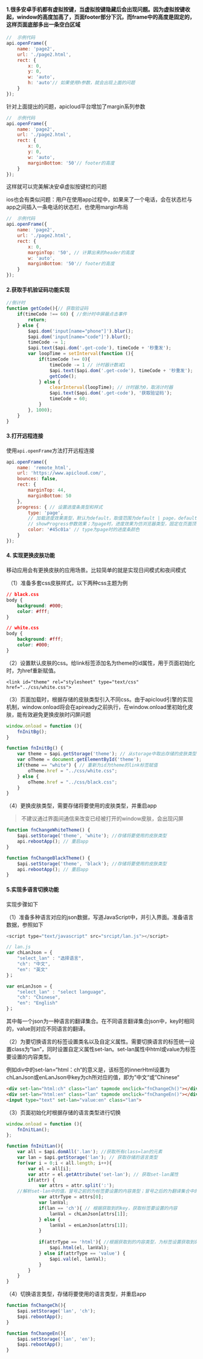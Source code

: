 #### 1.很多安卓手机都有虚拟按键，当虚拟按键隐藏后会出现问题。因为虚拟按键收起，window的高度加高了，页面footer部分下沉，而frame中的高度是固定的，这样页面底部多出一条空白区域

```javascript
//  示例代码
api.openFrame({
    name: 'page2',
    url: './page2.html',
    rect: {
        x: 0,
        y: 0,
        w: 'auto',
        h: 'auto'// 如果使用h参数，就会出现上面的问题
    }
});
```

针对上面提出的问题，apicloud平台增加了margin系列参数

```javascript
//  示例代码
api.openFrame({
    name: 'page2',
    url: './page2.html',
    rect: {
        x: 0,
        y: 0,
        w: 'auto',
        marginBottom: '50'// footer的高度
    }
});
```

这样就可以完美解决安卓虚拟按键栏的问题<br>

ios也会有类似问题：用户在使用app过程中，如果来了一个电话，会在状态栏与app之间插入一条电话的状态栏，也使用margin布局

```javascript
//  示例代码
api.openFrame({
    name: 'page2',
    url: './page2.html',
    rect: {
        x: 0,
        marginTop: '50', // 计算出来的header的高度
        w: 'auto',
        marginBottom: '50'// footer的高度
    }
});
```

#### 2.获取手机验证码功能实现

```javascript
//倒计时
function getCode(){// 获取验证码
    if(timeCode !== 60) { //倒计时中屏蔽点击事件
        return;
    } else {
        $api.dom('input[name="phone"]').blur();
        $api.dom('input[name="code"]').blur();
        timeCode -= 1;
        $api.text($api.dom('.get-code'), timeCode + '秒重发');
        var loopTime = setInterval(function (){
            if(timeCode !== 0){
                timeCode -= 1 // 计时器计数减1
                $api.text($api.dom('.get-code'), timeCode + '秒重发');
                getCode();
            } else {
                clearInterval(loopTime); // 计时器为0，取消计时器
                $api.text($api.dom('.get-code'), '获取验证码');
                timeCode = 60;
            }
        }, 1000);
    }
}
```

#### 3.打开远程连接

使用`api.openFrame`方法打开远程连接

```javascript
api.openFrame({
    name: 'remote_html',
    url: 'https://www.apicloud.com/',
    bounces: false,
    rect: {
        marginTop: 44,
        marginBottom: 50
    },
    progress: { // 设置进度条类型和样式
        type: 'page', 
        // 加载进度效果类型，默认为default，取值范围为default | page，default等同于
        // showProgress参数效果；为page时，进度效果为仿浏览器类型，固定在页面顶部
        color: '#45c01a' // type为page时的进度条颜色
    }
});
```

#### 4. 实现更换皮肤功能

​        移动应用会有更换皮肤的应用场景。比较简单的就是实现日间模式和夜间模式<br>

​	（1）准备多套css皮肤样式，以下两种css主题为例

```css
// black.css
body {
    background: #000;
    color: #fff;
}

// white.css
body {
    background: #fff;
    color: #000;
}
```

（2）设置默认皮肤的css。给link标签添加名为theme的id属性，用于页面初始化时，为href重新赋值。

`<link id="theme" rel="stylesheet" type="text/css" href="../css/white.css">`

（3）页面加载时，根据存储的皮肤类型引入不同css。由于apicloud引擎的实现机制，window.onload将会在apiready之前执行，在window.onload里初始化皮肤，能有效避免更换皮肤时闪屏问题

```javascript
window.onload = function (){
    fnInitBg();
}

function fnInitBg() {
    var theme = $api.getStorage('theme'); // 从storage中取出存储的皮肤类型
    var oTheme = document.getElementById('theme');
    if(theme == "white") { // 重新为id为theme的link标签赋值
        oTheme.href = "../css/white.css";
    } else {
        oTheme.href = "../css/black.css";
    }
}
```

（4）更换皮肤类型，需要存储将要使用的皮肤类型，并重启app

> 不建议通过界面间通信来改变已经被打开的window皮肤，会出现闪屏

```javascript
function fnChangeWhiteTheme() {
    $api.setStorage('theme', 'white'); //存储将要使用的皮肤类型
    api.rebootApp(); // 重启app
}

function fnChangeBlackTheme() {
    $api.setStorage('theme', 'black'); //存储将要使用的皮肤类型
    api.rebootApp(); // 重启app
}
```

#### 5.实现多语言切换功能

实现步骤如下

（1）准备多种语言对应的json数据，写道JavaScript中，并引入界面。准备语言数据，参照如下

```javascript
<script type="text/javascript" src="srcipt/lan.js"></script>

// lan.js
var chLanJson = {
    "select_lan" : "选择语言",
    "ch": "中文",
    "en": "英文"
}；

var enLanJson = {
    "select_lan" : "select language",
    "ch": "Chinese",
    "en": "English"
}；

```

其中每一个json为一种语言的翻译集合。在不同语言翻译集合json中，key时相同的，value则对应不同语言的翻译。<br>

（2）为要切换语言的标签设置类名以及自定义属性。需要切换语言的标签统一设置class为“lan”，同时设置自定义属性set-lan。set-lan属性中html或value为标签要设置的内容类型。<br>

例如div中的set-lan=“html：ch“的意义是，该标签的innerHtml设置为chLanJson或enLanJson中key为ch所对应的值，即为”中文“或”Chinese“

```html
<div set-lan="html:ch" class="lan" tapmode onclick="fnChangeCh()"></div>         
<div set-lan="html:en" class="lan" tapmode onclick="fnChangeEn()"></div>  
<input type="text" set-lan="value:en" class="lan">  
```

（3）页面初始化时根据存储的语言类型进行切换

```javascript
window.onload = function (){
    fnInitLan();
};

function fnInitLan(){
    var all = $api.domAll('.lan'); //获取所有class=lan的元素
    var lan = $api.getStorage('lan'); // 获取存储的语言类型
    for(var i = 0;i < all.length; i++){
        var el = all[i];
        var attr = el.getAttribute('set-lan'); // 获取set-lan属性
        if(attr) {
            var attrs = attr.split(':'); 
    //解析set-lan中的值，冒号之前的为标签要设置的内容类型；冒号之后的为翻译集合中的key；
            var attrType = attrs[0];
            var lanVal;
            if(lan == 'ch'){ // 根据获取到的key，获取标签要设置的内容
                lanVal = chLanJson[attrs[1]];
            } else {
                lanVal = enLanJson[attrs[1]];
            }
            
            if(attrType == 'html'){ //根据获取到的内容类型，为标签设置获取到的内容
                $api.html(el, lanVal);
            } else if(attrType == 'value') {
                $api.val(el, lanVal);
            }
        }
    }
}
```

（4）切换语言类型，存储将要使用的语言类型，并重启app

```javascript
function fnChangeCh(){
    $api.setStorage('lan', 'ch');
    $api.rebootApp();
}

function fnChangeEn(){
    $api.setStorage('lan', 'en');
    $api.rebootApp();
}
```

